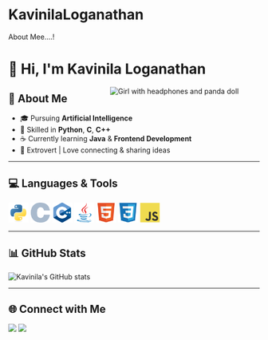 # KavinilaLoganathan
About Mee....!
# 👋 Hi, I'm Kavinila Loganathan  

<img src="A_digital_illustration_features_a_young_girl_with_.png" alt="Girl with headphones and panda doll" width="300" align="right" />

## 🌟 About Me  
- 🎓 Pursuing **Artificial Intelligence**  
- 🐍 Skilled in **Python**, **C**, **C++**  
- ☕ Currently learning **Java** & **Frontend Development**  
- 💬 Extrovert | Love connecting & sharing ideas  

---

## 💻 Languages & Tools  

<p align="left">  
  <img src="https://raw.githubusercontent.com/devicons/devicon/master/icons/python/python-original.svg" alt="python" width="40" height="40"/>  
  <img src="https://raw.githubusercontent.com/devicons/devicon/master/icons/c/c-original.svg" alt="c" width="40" height="40"/>  
  <img src="https://raw.githubusercontent.com/devicons/devicon/master/icons/cplusplus/cplusplus-original.svg" alt="cplusplus" width="40" height="40"/>  
  <img src="https://raw.githubusercontent.com/devicons/devicon/master/icons/java/java-original.svg" alt="java" width="40" height="40"/>  
  <img src="https://raw.githubusercontent.com/devicons/devicon/master/icons/html5/html5-original.svg" alt="html5" width="40" height="40"/>  
  <img src="https://raw.githubusercontent.com/devicons/devicon/master/icons/css3/css3-original.svg" alt="css3" width="40" height="40"/>  
  <img src="https://raw.githubusercontent.com/devicons/devicon/master/icons/javascript/javascript-original.svg" alt="javascript" width="40" height="40"/>  
</p>  

---

## 📊 GitHub Stats  

![Kavinila's GitHub stats](https://github-readme-stats.vercel.app/api?username=KavinilaLoganathan&show_icons=true&theme=radical)  

---

## 🌐 Connect with Me  

<p align="left">
  <a href="https://github.com/KavinilaLoganathan"><img src="https://img.shields.io/badge/GitHub-KavinilaLoganathan-black?style=for-the-badge&logo=github" /></a>
  <a href="https://www.linkedin.com/in/"><img src="https://img.shields.io/badge/LinkedIn-Profile-blue?style=for-the-badge&logo=linkedin" /></a>
</p>

